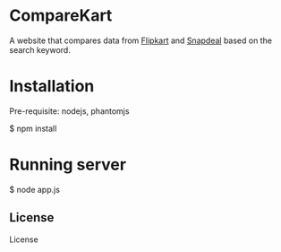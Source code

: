 # CompareKart 

A website that compares data from [Flipkart](http://www.flipkart.com) and [Snapdeal](http://www.snapdeal.com) based on the search keyword.

# Installation
Pre-requisite: nodejs, phantomjs

$ npm install

# Running server

$ node app.js

## 

## License
 License
